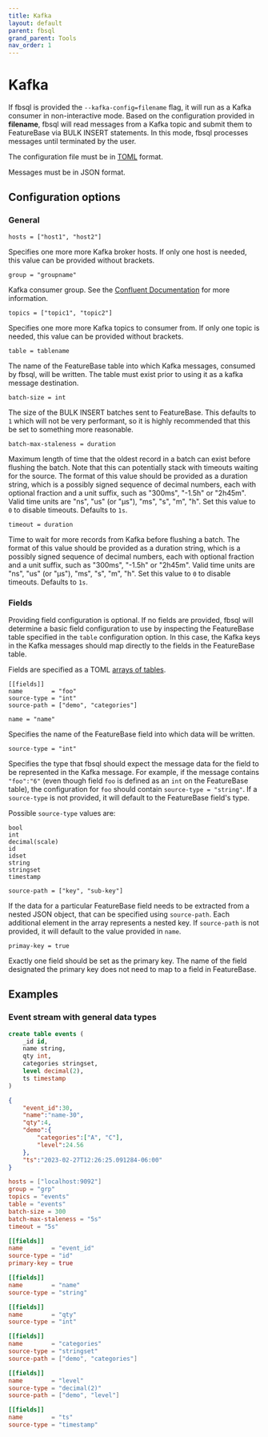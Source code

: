```yaml
---
title: Kafka
layout: default
parent: fbsql
grand_parent: Tools
nav_order: 1
---
```


# Kafka

If fbsql is provided the `--kafka-config=filename` flag, it will run as a Kafka consumer in non-interactive mode. Based on the configuration provided in **filename**, fbsql will read messages from a Kafka topic and submit them to FeatureBase via BULK INSERT statements. In this mode, fbsql processes messages until terminated by the user.

The configuration file must be in [TOML](https://toml.io/) format.

Messages must be in JSON format.

## Configuration options

### General

```
hosts = ["host1", "host2"]
```

Specifies one more more Kafka broker hosts. If only one host is needed, this value can be provided without brackets.

```
group = "groupname"
```

Kafka consumer group. See the [Confluent Documentation](https://docs.confluent.io/platform/current/clients/consumer.html) for more information.

```
topics = ["topic1", "topic2"]
```

Specifies one more more Kafka topics to consumer from. If only one topic is needed, this value can be provided without brackets.

```
table = tablename
```

The name of the FeatureBase table into which Kafka messages, consumed by fbsql, will be written. The table must exist prior to using it as a kafka message destination.

```
batch-size = int
```

The size of the BULK INSERT batches sent to FeatureBase. This defaults to `1` which will not be very performant, so it is highly recommended that this be set to something more reasonable.

```
batch-max-staleness = duration
```

Maximum length of time that the oldest record in a batch can exist before flushing the batch. Note that this can potentially stack with timeouts waiting for the source. The format of this value should be provided as a duration string, which is a possibly signed sequence of decimal numbers, each with optional fraction and a unit suffix, such as "300ms", "-1.5h" or "2h45m". Valid time units are "ns", "us" (or "µs"), "ms", "s", "m", "h". Set this value to `0` to disable timeouts. Defaults to `1s`.

```
timeout = duration
```

Time to wait for more records from Kafka before flushing a batch. The format of this value should be provided as a duration string, which is a possibly signed sequence of decimal numbers, each with optional fraction and a unit suffix, such as "300ms", "-1.5h" or "2h45m". Valid time units are "ns", "us" (or "µs"), "ms", "s", "m", "h". Set this value to `0` to disable timeouts. Defaults to `1s`.

### Fields

Providing field configuration is optional. If no fields are provided, fbsql will determine a basic field configuration to use by inspecting the FeatureBase table specified in the `table` configuration option. In this case, the Kafka keys in the Kafka messages should map directly to the fields in the FeatureBase table.

Fields are specified as a TOML [arrays of tables](https://toml.io/en/v1.0.0#array-of-tables).

```
[[fields]]
name        = "foo"
source-type = "int"
source-path = ["demo", "categories"]
```

```
name = "name"
```

Specifies the name of the FeatureBase field into which data will be written.

```
source-type = "int"
```

Specifies the type that fbsql should expect the message data for the field to be represented in the Kafka message. For example, if the message contains `"foo":"6"` (even though field `foo` is defined as an `int` on the FeatureBase table), the configuration for `foo` should contain `source-type = "string"`. If a `source-type` is not provided, it will default to the FeatureBase field's type.

Possible `source-type` values are:
```
bool
int
decimal(scale)
id
idset
string
stringset
timestamp
```

```
source-path = ["key", "sub-key"]
```
If the data for a particular FeatureBase field needs to be extracted from a nested JSON object, that can be specified using `source-path`. Each additional element in the array represents a nested key. If `source-path` is not provided, it will default to the value provided in `name`.

```
primay-key = true
```

Exactly one field should be set as the primary key. The name of the field designated the primary key does not need to map to a field in FeatureBase.

## Examples

### Event stream with general data types

```sql
create table events (
    _id id,
    name string,
    qty int,
    categories stringset,
    level decimal(2),
    ts timestamp
)
```

```json
{
    "event_id":30,
    "name":"name-30",
    "qty":4,
    "demo":{
        "categories":["A", "C"],
        "level":24.56
    },
    "ts":"2023-02-27T12:26:25.091284-06:00"
}
```

```toml
hosts = ["localhost:9092"]
group = "grp"
topics = "events"
table = "events"
batch-size = 300
batch-max-staleness = "5s"
timeout = "5s"

[[fields]]
name        = "event_id"
source-type = "id"
primary-key = true

[[fields]]
name        = "name"
source-type = "string"

[[fields]]
name        = "qty"
source-type = "int"

[[fields]]
name        = "categories"
source-type = "stringset"
source-path = ["demo", "categories"]

[[fields]]
name        = "level"
source-type = "decimal(2)"
source-path = ["demo", "level"]

[[fields]]
name        = "ts"
source-type = "timestamp"
```
